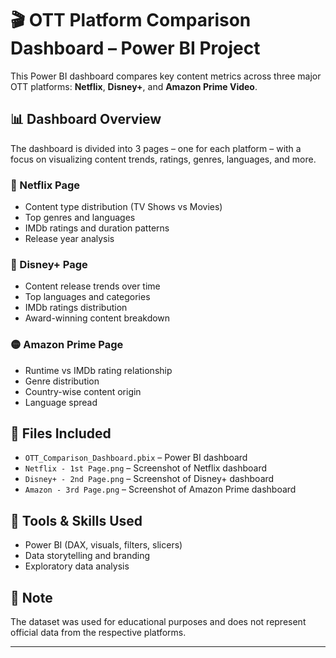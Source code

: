# 🎬 OTT Platform Comparison Dashboard – Power BI Project

This Power BI dashboard compares key content metrics across three major OTT platforms: **Netflix**, **Disney+**, and **Amazon Prime Video**.

## 📊 Dashboard Overview

The dashboard is divided into 3 pages – one for each platform – with a focus on visualizing content trends, ratings, genres, languages, and more.

### 🔴 Netflix Page
- Content type distribution (TV Shows vs Movies)
- Top genres and languages
- IMDb ratings and duration patterns
- Release year analysis

### 🔵 Disney+ Page
- Content release trends over time
- Top languages and categories
- IMDb ratings distribution
- Award-winning content breakdown

### 🟡 Amazon Prime Page
- Runtime vs IMDb rating relationship
- Genre distribution
- Country-wise content origin
- Language spread

## 📁 Files Included
- `OTT_Comparison_Dashboard.pbix` – Power BI dashboard
- `Netflix - 1st Page.png` – Screenshot of Netflix dashboard
- `Disney+ - 2nd Page.png` – Screenshot of Disney+ dashboard
- `Amazon - 3rd Page.png` – Screenshot of Amazon Prime dashboard

## 🧠 Tools & Skills Used
- Power BI (DAX, visuals, filters, slicers)
- Data storytelling and branding
- Exploratory data analysis

## 📌 Note
The dataset was used for educational purposes and does not represent official data from the respective platforms.

---

